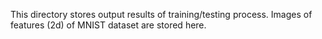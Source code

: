This directory stores output results of training/testing process. Images of features (2d) of MNIST dataset are stored here.
